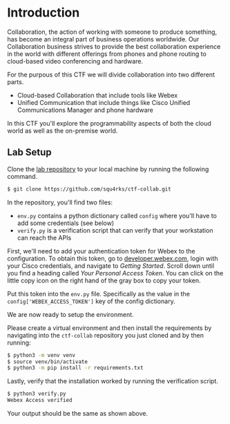 # Introduction
Collaboration, the action of working with someone to produce something, has become an integral part of business operations worldwide. 
Our Collaboration business strives to provide the best collaboration experience in the world with different offerings from phones and phone routing to cloud-based video conferencing and hardware. 

For the purpous of this CTF we will divide collaboration into two different parts. 

* Cloud-based Collaboration that include tools like Webex
* Unified Communication that include things like Cisco Unified Communications Manager and phone hardware

In this CTF you'll explore the programmability aspects of both the cloud world as well as the on-premise world.

## Lab Setup

Clone the [lab repository](https://github.com/squ4rks/ctf-collab.git) to your local machine by running the following command. 

```bash
$ git clone https://github.com/squ4rks/ctf-collab.git
```

In the repository, you'll find two files: 

* `env.py` contains a python dictionary called `config` where you'll have to add some credentials (see below)
* `verify.py` is a verification script that can verify that your workstation can reach the APIs

First, we'll need to add your authentication token for Webex to the configuration. To obtain this token, go to [developer.webex.com](developer.webex.com), login with your Cisco credentials, and navigate to *Getting Started*. Scroll down until you find a heading called *Your Personal Access Token*. You can click on the little copy icon on the right hand of the gray box to copy your token. 

Put this token into the `env.py` file. Specifically as the value in the `config['WEBEX_ACCESS_TOKEN']` key of the config dictionary.

We are now ready to setup the environment.

Please create a virtual environment and then install the requirements by navigating into the `ctf-collab` repository you just cloned and by then running:

```bash
$ python3 -m venv venv
$ source venv/bin/activate
$ python3 -m pip install -r requirements.txt
```

Lastly, verify that the installation worked by running the verification script.

```bash
$ python3 verify.py
Webex Access verified
```

Your output should be the same as shown above. 